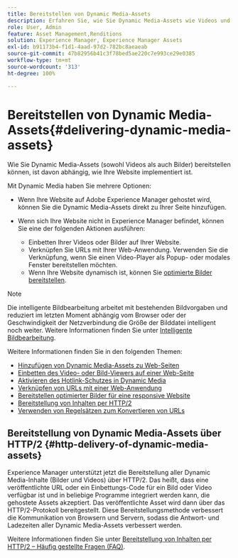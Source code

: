 ```yaml
---
title: Bereitstellen von Dynamic Media-Assets
description: Erfahren Sie, wie Sie Dynamic Media-Assets wie Videos und Bilder auf Ihren Web-Seiten bereitstellen.
role: User, Admin
feature: Asset Management,Renditions
solution: Experience Manager, Experience Manager Assets
exl-id: b91173b4-f1d1-4aad-97d2-782bc8aeaeab
source-git-commit: 47b82956b41c3f78bed5ae220c7e993ce29e0385
workflow-type: tm+mt
source-wordcount: '313'
ht-degree: 100%

---
```


# Bereitstellen von Dynamic Media-Assets{#delivering-dynamic-media-assets}

Wie Sie Dynamic Media-Assets (sowohl Videos als auch Bilder) bereitstellen können, ist davon abhängig, wie Ihre Website implementiert ist.

Mit Dynamic Media haben Sie mehrere Optionen:

* Wenn Ihre Website auf Adobe Experience Manager gehostet wird, können Sie die Dynamic Media-Assets direkt zu Ihrer Seite hinzufügen.
* Wenn sich Ihre Website nicht in Experience Manager befindet, können Sie eine der folgenden Aktionen ausführen:

   * Einbetten Ihrer Videos oder Bilder auf Ihrer Website.
   * Verknüpfen Sie URLs mit Ihrer Web-Anwendung. Verwenden Sie die Verknüpfung, wenn Sie einen Video-Player als Popup- oder modales Fenster bereitstellen möchten.
   * Wenn Ihre Website dynamisch ist, können Sie [optimierte Bilder bereitstellen](/help/assets/responsive-site.md).

>[!NOTE]
>
>Die intelligente Bildbearbeitung arbeitet mit bestehenden Bildvorgaben und reduziert im letzten Moment abhängig vom Browser oder der Geschwindigkeit der Netzverbindung die Größe der Bilddatei intelligent noch weiter. Weitere Informationen finden Sie unter [Intelligente Bildbearbeitung](/help/assets/imaging-faq.md).

Weitere Informationen finden Sie in den folgenden Themen:

* [Hinzufügen von Dynamic Media-Assets zu Web-Seiten](/help/assets/adding-dynamic-media-assets-to-pages.md)
* [Einbetten des Video- oder Bild-Viewers auf einer Web-Seite](/help/assets/embed-code.md)
* [Aktivieren des Hotlink-Schutzes in Dynamic Media](/help/assets/hotlink-protection.md)
* [Verknüpfen von URLs mit einer Web-Anwendung](/help/assets/linking-urls-to-yourwebapplication.md)
* [Bereitstellen optimierter Bilder für eine responsive Website](/help/assets/responsive-site.md)
* [Bereitstellung von Inhalten per HTTP/2](/help/assets/http2.md)
* [Verwenden von Regelsätzen zum Konvertieren von URLs](/help/assets/using-rulesets-to-transform-urls.md)

## Bereitstellung von Dynamic Media-Assets über HTTP/2 {#http-delivery-of-dynamic-media-assets}

Experience Manager unterstützt jetzt die Bereitstellung aller Dynamic Media-Inhalte (Bilder und Videos) über HTTP/2. Das heißt, dass eine veröffentlichte URL oder ein Einbettungs-Code für ein Bild oder Video verfügbar ist und in beliebige Programme integriert werden kann, die gehostete Assets akzeptiert. Das veröffentlichte Asset wird dann über das HTTP/2-Protokoll bereitgestellt. Diese Bereitstellungsmethode verbessert die Kommunikation von Browsern und Servern, sodass die Antwort- und Ladezeiten aller Dynamic Media-Assets verbessert werden.

Weitere Informationen finden Sie unter [Bereitstellung von Inhalten per HTTP/2 – Häufig gestellte Fragen (FAQ)](/help/sites-administering/scene7-http2faq.md).
